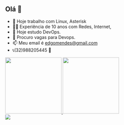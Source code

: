 ## Olá 👋

- 🔭 Hoje trabalho com Linux, Asterisk
- 👨‍🏭 Experiência de 10 anos com Redes, Internet, 
- 🌱 Hoje estudo DevOps. 
- 👯 Procuro vagas para Devops.
- 📫 Meu email é edgomendes@gmail.com
- 📞(32)988205445 📳

<div>
<a href="https://beacons.ai/Edgar-sys-515">
<img height="180cm" src="https://github-readme-stats.vercel.app/api?username=Edgar-sys-515&show_icons=true&theme=dracula&include_all_commits=true&count_private=true"/>
  <img height="180cm" src="https://github-readme-stats.vercel.app/api/top-langs/?username=edgar-sys-515&layout=compact&langs_count=16&theme=dracula"/>
</div>

<div>
  <a href="https://www.linkedin.com/in/edgar-oliveira-mendes" target="blank"><img src="https://img.shields.io/badge/LinkedIn-0077B5?style=for-the-badge&logo=linkedin&logoColor=white" target="blank">
  
</div>

